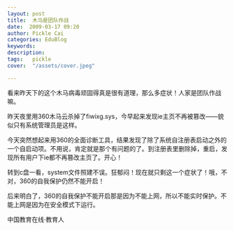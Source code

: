 ```yaml
---
layout: post  
title:  木马是团队作战  
date:  2009-03-17 09:20  
author: Pickle Cai  
categories: EduBlog  
keywords: 
description:   
tags:	pickle   
cover:  "/assets/cover.jpeg"  

---  
```

    
看来昨天下的这个木马病毒顽固得真是很有道理，那么多症状！人家是团队作战嘛。



昨天夜里用360木马云杀掉了fiwixg.sys，今早起来发现ie主页不再被篡改——貌似只有系统管理员是这样。



今天突然想起来用360的全面诊断工具，结果发现了除了系统自注册表启动之外的一个自启动项。不用说，肯定就是那个有问题的了。到注册表里删除掉，重启，发现所有用户下ie都不再篡改主页了。开心！



转到c盘一看，system文件照建不误。狂郁闷！现在就只剩这一个症状了！哦，不对，360的自我保护仍然不能开启！



 



后来明白了，360的自我保护不能开启那是因为不能上网，所以不能实时保护。不能上网是因为在安全模式下运行。



 



		    
 中国教育在线·教育人


